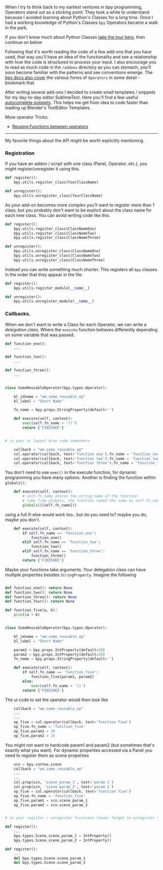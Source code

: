 When I try to think back to my earliest ventures in bpy programming, Operators stand out as a sticking point. They took a while to understand because I avoided learning about Python's Classes for a long time. Once I had a working knowledge of Python's Classes `bpy` Operators became a walk in the park.
  
If you don't know much about Python Classes [take the tour here](http://www.learnpython.org/en/Classes_and_Objects), then continue on below
  
Following that it's worth reading the code of a few add-ons that you have used, that way you'll have an idea of the functionality and see a relationship with how the code is structured to process your input. I also encourage you to read as much code in the `/addons` directory as you can stomach, you'll soon become familiar with the patterns and see conventions emerge. The [bpy docs also cover](http://www.blender.org/api/blender_python_api_current/info_quickstart.html?highlight=operator) the various forms of `Operators` in some detail - bookmark that.  

After writing several add-ons I decided to create small templates / snippets for my day-to-day editor SublimeText. Here you'll find a few useful [autocomplete snippets](https://github.com/zeffii/BlenderSublimeSnippets). This helps me get from idea to code faster than loading up Blender's TextEditor Templates.
  
More operator Tricks:

  - [Reusing Functions between operators](OperatorTricks)  

________  
My favorite things about the API might be worth explicitly mentioning. 

### Registration

If you have an addon / script with one class (Panel, Operator..etc.), you might register/unregister it using this. 
```python
def register():
    bpy.utils.register_class(YourClassName)

def unregister():
    bpy.utils.unregister_class(YourClassName)
```

As your add-on becomes more complex you'll want to register more than 1 class, but you probably don't want to be explicit about the class name for each new class. You can avoid writing code like this.

```python
def register():
    bpy.utils.register_class(ClassNameOne)
    bpy.utils.register_class(ClassNameTwo)
    bpy.utils.register_class(ClassNameThree)

def unregister():
    bpy.utils.unregister_class(ClassNameOne)
    bpy.utils.unregister_class(ClassNameTwo)
    bpy.utils.unregister_class(ClassNameThree)

```

Instead you can write something much shorter. This registers all `bpy` classes in the order that they appear in the file.

```python
def register():
    bpy.utils.register_module(__name__)

def unregister():
    bpy.utils.unregister_module(__name__)
```

### Callbacks.

When we don't want to write a Class for each Operator, we can write a _delegation class_. Where the `execute` function behaves differently depending on some variable that was passed. 

```python
def function_one():
	...

def function_two():
	...

def function_three():
	...


class SomeReusableOperator(bpy.types.Operator):

    bl_idname = "wm.some_reusable_op"
    bl_label = "Short Name"

    fn_name = bpy.props.StringProperty(default='')

    def execute(self, context):
        exec(self.fn_name + '()')
        return {'FINISHED'}


# in your ui layout draw code somewhere

    callback = "wm.some_reusable_op"
    col.operator(callback, text='function one').fn_name = 'function_one'
    col.operator(callback, text='function two').fn_name = 'function_two'
    col.operator(callback, text='function three').fn_name = 'function_three'

```
You don't need to use `exec()` in the execute function, for dynamic programming you have many options. Another is finding the function within `globals()`:

```python
    def execute(self, context):
        # self.fn_name stores the string name of the function
        # take from globals, the function named the same as self.fn_name
        globals()[self.fn_name]()
```
using a full if-else would work too.. but do you need to? maybe you do, maybe you don't. 

```python
    def execute(self, context):
        if self.fn_name == 'function_one':
            function_one()
        elif self.fn_name == 'function_two':
            function_two()
        elif self.fn_name == 'function_three':
            function_three()
        return {'FINISHED'}
```

Maybe your functions take arguments. Your delegation class can have multiple properties besides `StringProperty`. Imagine the following

```python

def function_one(): return None
def function_two(): return None
def function_three(): return None
def function_four(): return None

def function_five(a, b):
    print(a + b)


class SomeReusableOperator(bpy.types.Operator):

    bl_idname = "wm.some_reusable_op"
    bl_label = "Short Name"

    param1 = bpy.props.IntProperty(default=20)
    param2 = bpy.props.IntProperty(default=20)
    fn_name = bpy.props.StringProperty(default='')

    def execute(self, context):
        if self.fn_name == 'function_five':
            function_five(param1, param2)
        else:
            exec(self.fn_name + '()')
        return {'FINISHED'}
```
The ui code to set the operator would then look like

```python
    callback = "wm.some_reusable_op"
    ...
    ...
    op_five = col.operator(callback, text='function five')
    op_five.fn_name = 'function_five'
    op_five.param1 = 30
    op_five.param2 = 25
```
You might not want to hardcode param1 and param2 (but sometimes that's exactly what you want). For dynamic properties accessed via a Panel you need to register them as scene properties

```python
    scn = bpy.contex.scene
    callback = "wm.some_reusable_op"
    ...
    ...
    col.prop(scn, 'scene_param_1', text='param 1')
    col.prop(scn, 'scene_param_2', text='param 2')
    op_five = col.operator(callback, text='function five')
    op_five.fn_name = 'function_five'
    op_five.param1 = scn.scene_param_1
    op_five.param2 = scn.scene_param_2


# in your register / unregister functions (never forget to unregister too)

def register():
    ...
    bpy.types.Scene.scene_param_1 = IntProperty()
    bpy.types.Scene.scene_param_2 = IntProperty()

def register():
    ...
    del bpy.types.Scene.scene_param_1
    del bpy.types.Scene.scene_param_2
```

